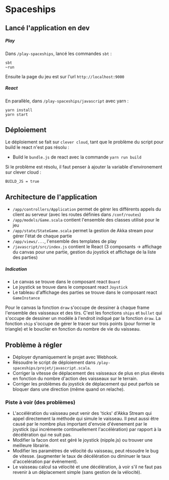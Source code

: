 # Spaceships

## Lancé l'application en dev

##### Play
Dans `/play-spaceships`, lancé les commandes `sbt` :
```
sbt
~run
```

Ensuite la page du jeu est sur l'url `http://localhost:9000`

##### React
En parallèle, dans `/play-spaceships/javascript` avec yarn :
```
yarn install
yarn start
```

## Déploiement
Le déploiement se fait sur `clever cloud`, tant que le problème du script pour build le react n'est pas résolu :
* Build le `bundle.js` de react avec la commande ```yarn run build```

Si le problème est résolu, il faut penser à ajouter la variable d'environement sur clever cloud :
```
BUILD_JS = true
```

## Architecture de l'application
* `/app/controllers/Application` permet de gérer les différents appels du client au serveur (avec les routes définies dans `/conf/routes`)
* `/app/models/Game.scala` contient l'ensemble des classes utilisé pour le jeu
* `/app/state/StateGame.scala` permet la gestion de Akka stream pour gérer l'état de chaque partie
* `/app/views/...`, l'ensemble des templates de play
* `/javascript/src/index.js` contient le React (3 composants -> affichage du canvas pour une partie, gestion du joystick et affichage de la liste des parties)

##### Indication
- Le canvas se trouve dans le composant react `Board`
- Le joystick se trouve dans le composant react `Joystick`
- Le tableau d'affichage des parties se trouve dans le composant react `GameInstance`

Pour le canvas la fonction `draw` s'occupe de dessiner à chaque frame l'ensemble des vaisseaux et des tirs. C'est les fonctions `ships` et `bullet` qui s'occupe de dessiner un modèle à l'endroit indiqué par la fonction `draw`. La fonction `ship` s'occupe de gérer le tracer sur trois points (pour former le triangle) et le bouclier en fonction du nombre de vie du vaisseau.


## Problème à régler
* Déployer dynamiquement le projet avec Webhook.
* Résoudre le script de déploiement dans `/play-spaceships/projet/javascript.scala`.
* Corriger la vitesse de déplacement des vaisseaux de plus en plus élevés en fonction du nombre d'action des vaisseaux sur le terrain.
* Corriger les problèmes du joystick de déplacement qui peut parfois se bloquer dans une direction (même quand on relache).

### Piste à voir (des problèmes)
* L'accélération du vaisseau peut venir des 'ticks' d'Akka Stream qui appel directement la méthode qui simule le vaisseau. Il peut aussi être causé par le nombre plus important d'envoie d'évenement par le joystick (qui incrémente continuellement l'accélération) par rapport à la décélération qui ne suit pas.
* Modifier la facon dont est géré le joystick (nipple.js) ou trouver une meilleure librairie.
* Modifier les paramètres de vélocité du vaisseau, peut résoudre le bug de vitesse. (augmenter le taux de décélération ou diminuer le taux d'accelération par événement).
* Le vaisseau calcul sa vélocité et une décélération, à voir s'il ne faut pas revenir à un déplacement simple (sans gestion de la vélocité).
